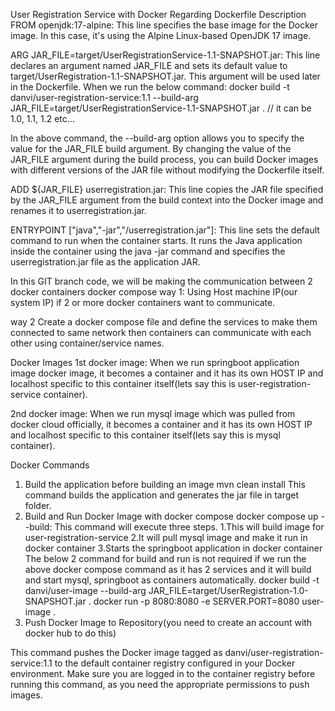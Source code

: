 User Registration Service with Docker
Regarding Dockerfile Description
FROM openjdk:17-alpine: This line specifies the base image for the Docker image. In this case, it's using the Alpine Linux-based OpenJDK 17 image.

ARG JAR_FILE=target/UserRegistrationService-1.1-SNAPSHOT.jar: This line declares an argument named JAR_FILE and sets its default value to target/UserRegistration-1.1-SNAPSHOT.jar. This argument will be used later in the Dockerfile. When we run the below command: docker build -t danvi/user-registration-service:1.1 --build-arg 	JAR_FILE=target/UserRegistrationService-1.1-SNAPSHOT.jar . // it can be 1.0, 1.1, 1.2 etc...

In the above command, the --build-arg option allows you to specify the value for the JAR_FILE build argument. By changing the value of the JAR_FILE argument during the build process, you can build Docker images with different versions of the JAR file without modifying the Dockerfile itself.

ADD ${JAR_FILE} userregistration.jar: This line copies the JAR file specified by the JAR_FILE argument from the build context into the Docker image and renames it to userregistration.jar.

ENTRYPOINT ["java","-jar","/userregistration.jar"]: This line sets the default command to run when the container starts. It runs the Java application inside the container using the java -jar command and specifies the userregistration.jar file as the application JAR.

In this GIT branch code, we will be making the communication between 2 docker containers 	docker compose
way 1: Using Host machine IP(our system IP) if 2 or more docker containers want to communicate.

way 2 Create a docker compose file and define the services to make them connected to same network then containers can communicate with each other using container/service names.

Docker Images
1st docker image: When we run springboot application image docker image, it becomes a container and it has its own HOST IP and localhost specific to this container itself(lets say this is user-registration-service container).

2nd docker image: When we run mysql image which was pulled from docker cloud officially, it becomes a container and it has its own HOST IP and localhost specific to this container itself(lets say this is mysql container).

Docker Commands
1. Build the application before building an image
mvn clean install
This command builds the application and generates the jar file in target folder.
3. Build and Run Docker Image with docker compose
docker compose up --build: This command will execute three steps.
1.This will build image for user-registration-service
2.It will pull mysql image and make it run in docker container
3.Starts the springboot application in docker container
The below 2 command for build and run is not required if we run the above docker compose command as it has 2 services and it will build and start mysql, springboot as containers automatically.
docker build -t danvi/user-image --build-arg JAR_FILE=target/UserRegistration-1.0-SNAPSHOT.jar .
docker run -p 8080:8080 -e SERVER.PORT=8080 user-image .
3. Push Docker Image to Repository(you need to create an account with docker hub to do this)

This command pushes the Docker image tagged as danvi/user-registration-service:1.1 to the default container registry configured in your Docker environment. Make sure you are logged in to the container registry before running this command, as you need the appropriate permissions to push images.

